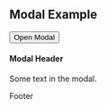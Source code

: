 <head>
  <title>Bootstrap Example</title>
  <meta charset="utf-8">
  <meta name="viewport" content="width=device-width, initial-scale=1">
  <link rel="stylesheet" href="https://maxcdn.bootstrapcdn.com/bootstrap/3.4.1/css/bootstrap.min.css">
  <script src="https://ajax.googleapis.com/ajax/libs/jquery/3.5.1/jquery.min.js"></script>
  <script src="https://maxcdn.bootstrapcdn.com/bootstrap/3.4.1/js/bootstrap.min.js"></script>
</head>
<body>
<div class="container">
  <h2>Modal Example</h2>
  <button type="button" class="btn btn-info btn-lg" data-toggle="modal" data-target="#myModal">Open Modal</button>
  <div class="modal fade" id="myModal" role="dialog">
    <div class="modal-dialog">
      <div class="modal-content">
        <div class="modal-header">
          <h4 class="modal-title">Modal Header</h4>
        </div>
        <div class="modal-body">
          <p>Some text in the modal.</p>
        </div>
        <div class="modal-footer">
          Footer
        </div>
      </div>
    </div>
  </div>
</div>
</body>
